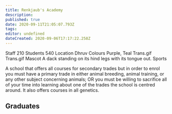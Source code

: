 ```yaml
---
title: Renkjaub's Academy
description: 
published: true
date: 2020-09-11T21:05:07.793Z
tags: 
editor: undefined
dateCreated: 2020-09-06T17:17:22.258Z
---
```


Staff 	210
Students 	540
Location 	Dhruv
Colours 	Purple, Teal Trans.gif Trans.gif
Mascot 	A dack standing on its hind legs with its tongue out.
Sports 	

A school that offers all courses for secondary trades but in order to enrol you must have a primary trade in either animal breeding, animal training, or any other subject concerning animals; OR you must be willing to sacrifice all of your time into learning about one of the trades the school is centred around. It also offers courses in all genetics.

## Graduates
